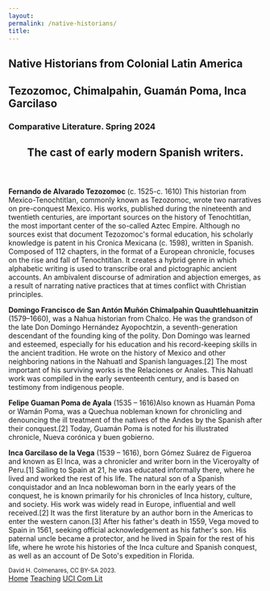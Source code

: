 ```yaml
--- 
layout: 
permalink: /native-historians/
title:
---
```


<link rel="stylesheet" href="https://unpkg.com/tachyons@4.12.0/css/tachyons.min.css"/>
<article class="vh-100 dt w-100 bg-light-blue">
  <div class="dtc v-mid tc navy ph3 ph4-l">
    <h1 class="f6 f2-m f-subheadline-l fw6 tc helvetica">Native Historians from Colonial Latin America</h1>
    <h2 class="f5 f2-m f-subheadline-l washed-blue fw5 tc athelas">Tezozomoc, Chimalpahin, Guamán Poma, Inca Garcilaso</h2>
            <h3 class="f2 fw7 ttu tracked lh-title mt0 mb3 avenir">Comparative Literature. Spring 2024</h3>
  </div>
</article>

<article class="cf pa3 mw9 center">
  <header class="fl w-100 w-50-l pa3-m pa4-l mb3 mb5-l">
    <h2 class="lh-title f b helvetica mt0">
      The cast of early modern Spanish writers.
    </h2>
  </header>
  <section class="fl w-100">
     <div class="fl w-100 w-50-m w-25-l pv3 pa3-m pa4-l">
      <div class="aspect-ratio aspect-ratio--3x4">
        <span style="background-image:url(https://external-content.duckduckgo.com/iu/?u=https%3A%2F%2Faws.admagazine.com%2Fprod%2Fdesigns%2Fv1%2Fassets%2F620x818%2F65497.jpg&f=1&nofb=1&ipt=aa2f49307861332c48c3af109efdbe99475c3a7840d7dc114536d2d2c1646f18&ipo=images);" class="cover bg-center aspect-ratio--object"></span>
      </div>
    </div>
    <div class="fl w-100 w-50-m w-25-l pa3-m pa4-l">
      <p class="f6 lh-copy garamond measure">
        <strong>Fernando de Alvarado Tezozomoc</strong> (c. 1525-c. 1610) This historian from Mexico-Tenochtitlan, commonly known as Tezozomoc, wrote two narratives on pre-conquest Mexico. His works, published during the nineteenth and twentieth centuries, are important sources on the history of Tenochtitlan, the most important center of the so-called Aztec Empire. Although no sources exist that document Tezozomoc's formal education, his scholarly knowledge is patent in his Cronica Mexicana (c. 1598), written in Spanish. Composed of 112 chapters, in the format of a European chronicle, focuses on the rise and fall of Tenochtitlan. It creates a hybrid genre in which alphabetic writing is used to transcribe oral and pictographic ancient accounts. An ambivalent discourse of admiration and abjection emerges, as a result of narrating native practices that at times conflict with Christian principles.
      </p>
    </div>
    <div class="fl w-100 w-50-m w-25-l pv3 pa3-m pa4-l">
      <div class="aspect-ratio aspect-ratio--3x4">
        <span style="background-image:url(https://external-content.duckduckgo.com/iu/?u=https%3A%2F%2Fi5.walmartimages.com%2Fasr%2Fa16f94b0-7b3c-4181-a8e3-b660b6110b76.8173831b22e354ada5a53628f72b1f90.jpeg%3FodnWidth%3D1000%26odnHeight%3D1000%26odnBg%3Dffffff&f=1&nofb=1&ipt=f24b577ad8566ea305ee9fcfbeebf773ee59cfa96f5620b054971717e9840447&ipo=images);" class="cover bg-center aspect-ratio--object"></span>
      </div>
    </div>
    <div class="fl w-100 w-50-m w-25-l pa3-m pa4-l">
      <p class="f6 lh-copy measure">
        <strong>Domingo Francisco de San Antón Muñón Chimalpahin Quauhtlehuanitzin</strong> (1579–1660), was a Nahua historian from Chalco. He was the grandson of the late Don Domingo Hernández Ayopochtzin, a seventh-generation descendant of the founding king of the polity. Don Domingo was learned and esteemed, especially for his education and his record-keeping skills in the ancient tradition. He wrote on the history of Mexico and other neighboring nations in the Nahuatl and Spanish languages.[2] The most important of his surviving works is the Relaciones or Anales. This Nahuatl work was compiled in the early seventeenth century, and is based on testimony from indigenous people.
      </p>
    </div>  
     <div class="fl w-100 w-50-m w-25-l pv3 pa3-m pa4-l">
      <div class="aspect-ratio aspect-ratio--3x4">
        <span style="background-image:url(https://upload.wikimedia.org/wikipedia/commons/2/25/Felipe_Guam%C3%A1n_Poma_de_Ayala.jpg);" class="cover bg-center aspect-ratio--object"></span>
      </div>
    </div>
    <div class="fl w-100 w-50-m w-25-l pa3-m pa4-l">
      <p class="f6 lh-copy garamond measure">
        <strong>Felipe Guaman Poma de Ayala</strong> (1535 – 1616)Also known as Huamán Poma or Wamán Poma, was a Quechua nobleman known for chronicling and denouncing the ill treatment of the natives of the Andes by the Spanish after their conquest.[2] Today, Guamán Poma is noted for his illustrated chronicle, Nueva corónica y buen gobierno.
      </p>
    </div>
         <div class="fl w-100 w-50-m w-25-l pv3 pa3-m pa4-l">
      <div class="aspect-ratio aspect-ratio--3x4">
        <span style="background-image:url(https://external-content.duckduckgo.com/iu/?u=https%3A%2F%2F3.bp.blogspot.com%2F-_qez2aRZcv0%2FV3xl_uHXdqI%2FAAAAAAAABe0%2FGE-7j1p_WNs1SEmj_uYWfCfJLbrF7IJNwCLcB%2Fs1600%2Finca-garcilaso-de-la-vega.jpg);" class="cover bg-center aspect-ratio--object"></span>
      </div>
    </div>
    <div class="fl w-100 w-50-m w-25-l pa3-m pa4-l">
      <p class="f6 lh-copy garamond measure">
        <strong>Inca Garcilaso de la Vega</strong> (1539 – 1616), born Gómez Suárez de Figueroa and known as El Inca, was a chronicler and writer born in the Viceroyalty of Peru.[1] Sailing to Spain at 21, he was educated informally there, where he lived and worked the rest of his life. The natural son of a Spanish conquistador and an Inca noblewoman born in the early years of the conquest, he is known primarily for his chronicles of Inca history, culture, and society. His work was widely read in Europe, influential and well received.[2] It was the first literature by an author born in the Americas to enter the western canon.[3]
After his father's death in 1559, Vega moved to Spain in 1561, seeking official acknowledgement as his father's son. His paternal uncle became a protector, and he lived in Spain for the rest of his life, where he wrote his histories of the Inca culture and Spanish conquest, as well as an account of De Soto's expedition in Florida. 
      </p>
    </div>
  </section>
</article>

<footer class="pv4 ph3 ph5-m bg-orange ph6-l mid-gray">
  <small class="f6 db light-gray code tc">David H. Colmenares, CC BY-SA 2023.</small>
  <div class="tc code mt3">
    <a href="http://dhcg.xyz" title="Home" class="f6 dib ph2 link white dim">Home</a>
    <a href="/courses/" title="Courses" class="f6 dib ph2 link white dim">Teaching</a>
    <a href="https://www.humanities.uci.edu/complit"  title="UCI" class="f6 dib ph2 link white dim">UCI Com Lit</a>
  </div>
</footer>

